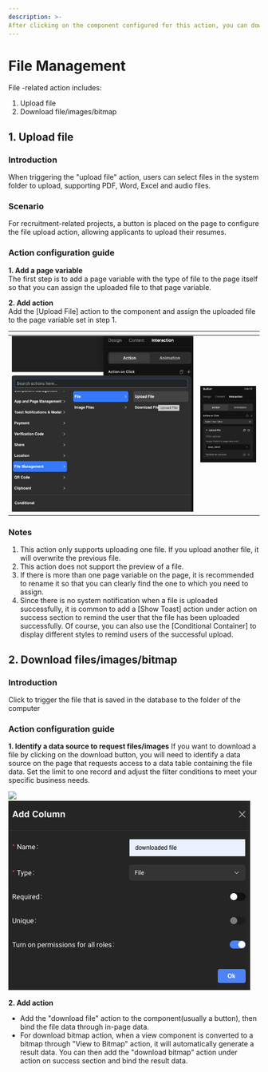 ```yaml
---
description: >-
After clicking on the component configured for this action, you can download a file from the web database to the computer, which was previously requested from the web database.
---
```


# File Management

File -related action includes:
1. Upload file
2. Download file/images/bitmap

## 1. Upload file
### Introduction
When triggering the "upload file" action, users can select files in the system folder to upload, supporting PDF, Word, Excel and audio files.

### Scenario
For recruitment-related projects, a button is placed on the page to configure the file upload action, allowing applicants to upload their resumes.

### Action configuration guide
**1. Add a page variable**   
The first step is to add a page variable with the type of file to the page itself so that you can assign the uploaded file to that page variable.

**2. Add action**   
Add the \[Upload File] action to the component and assign the uploaded file to the page variable set in step 1.

<table data-header-hidden><thead><tr><th width="364"></th><th></th></tr></thead><tbody><tr><td><img src="../.gitbook/assets/1 (13).png" alt="" data-size="original"></td><td><img src="../.gitbook/assets/2 (9).png" alt="" data-size="original"></td></tr></tbody></table>


### Notes
1. This action only supports uploading one file. If you upload another file, it will overwrite the previous file.
2. This action does not support the preview of a file. 
3. If there is more than one page variable on the page, it is recommended to rename it so that you can clearly find the one to which you need to assign.
4. Since there is no system notification when a file is uploaded successfully, it is common to add a \[Show Toast] action under action on success section to remind the user that the file has been uploaded successfully. Of course, you can also use the \[Conditional Container] to display different styles to remind users of the successful upload.


## 2. Download files/images/bitmap

### Introduction
Click to trigger the file that is saved in the database to the folder of the computer

### Action configuration guide   
**1. Identify a data source to request files/images**
If you want to download a file by clicking on the download button, you will need to identify a data source on the page that requests access to a data table containing the file data. Set the limit to one record and adjust the filter conditions to meet your specific business needs.

![](https://functorz.feishu.cn/space/api/box/stream/download/asynccode/?code=NTZlNTA4YTAyYTVkOTFiMTBjNDM0MGQzODk1ODNmYjBfRlhuVUpNVlF5NXRUS29iMFZ0NDI0NVJ5T1Q2T0tVUEtfVG9rZW46UktQUGJqWHdTb3Fxc1N4a2x5MWN3YWRhbnhkXzE3MTUzMTM4NzU6MTcxNTMxNzQ3NV9WNA) ![](<../.gitbook/assets/image (7) (1).png>)

**2. Add action**
- Add the "download file" action to the component(usually a button), then bind the file data through in-page data.
- For download bitmap action, when a view component is converted to a bitmap through "View to Bitmap" action, it will automatically generate a result data. You can then add the "download bitmap" action under action on success section and bind the result data.
